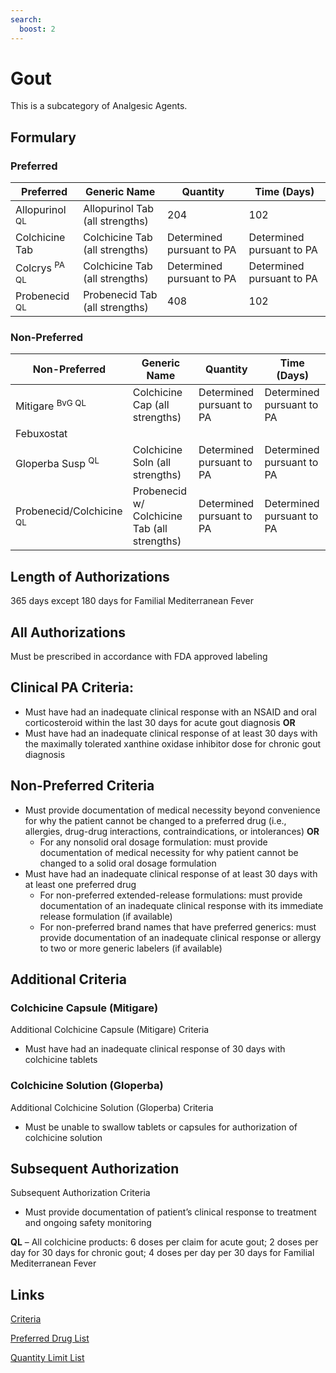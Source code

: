 ```yaml
---
search:
  boost: 2 
---
```


# Gout

This is a subcategory of Analgesic Agents.

## Formulary

### Preferred

| Preferred                 | Generic Name                    | Quantity                  | Time (Days)               |
| ------------------------- | ------------------------------- | ------------------------- | ------------------------- |
| Allopurinol <sup>QL</sup> | Allopurinol Tab (all strengths) | 204                       | 102                       |
| Colchicine Tab            | Colchicine Tab (all strengths)  | Determined pursuant to PA | Determined pursuant to PA |
| Colcrys <sup>PA QL</sup>  | Colchicine Tab (all strengths)  | Determined pursuant to PA | Determined pursuant to PA |
| Probenecid <sup>QL</sup>  | Probenecid Tab (all strengths)  | 408                       | 102                       |

### Non-Preferred

| Non-Preferred                       | Generic Name                                 | Quantity                  | Time (Days)               |
| ----------------------------------- | -------------------------------------------- | ------------------------- | ------------------------- |
| Mitigare <sup>BvG QL</sup>          | Colchicine Cap (all strengths)               | Determined pursuant to PA | Determined pursuant to PA |
| Febuxostat                          |                                              |                           |                           |
| Gloperba Susp <sup>QL</sup>         | Colchicine Soln (all strengths)              | Determined pursuant to PA | Determined pursuant to PA |
| Probenecid/Colchicine <sup>QL</sup> | Probenecid w/ Colchicine Tab (all strengths) | Determined pursuant to PA | Determined pursuant to PA |

## Length of Authorizations

365 days except 180 days for Familial Mediterranean Fever

## All Authorizations

Must be prescribed in accordance with FDA approved labeling

## Clinical PA Criteria:

-   Must have had an inadequate clinical response with an NSAID and oral corticosteroid within the last 30 days for acute gout diagnosis **OR**
-   Must have had an inadequate clinical response of at least 30 days with the maximally tolerated xanthine oxidase inhibitor dose for chronic gout diagnosis

## Non-Preferred Criteria

-   Must provide documentation of medical necessity beyond convenience for why the patient cannot be changed to a preferred drug (i.e., allergies, drug-drug interactions, contraindications, or intolerances) **OR**
    -   For any nonsolid oral dosage formulation: must provide documentation of medical necessity for why patient cannot be changed to a solid oral dosage formulation
-   Must have had an inadequate clinical response of at least 30 days with at least one preferred drug
    -   For non-preferred extended-release formulations: must provide documentation of an inadequate clinical response with its immediate release formulation (if available)
    -   For non-preferred brand names that have preferred generics: must provide documentation of an inadequate clinical response or allergy to two or more generic labelers (if available)

## Additional Criteria

### Colchicine Capsule (Mitigare)

Additional Colchicine Capsule (Mitigare) Criteria

-   Must have had an inadequate clinical response of 30 days with colchicine tablets

### Colchicine Solution (Gloperba)

Additional Colchicine Solution (Gloperba) Criteria

-   Must be unable to swallow tablets or capsules for authorization of colchicine solution

## Subsequent Authorization

Subsequent Authorization Criteria

-   Must provide documentation of patient’s clinical response to treatment and ongoing safety monitoring

**QL** – All colchicine products: 6 doses per claim for acute gout; 2 doses per day for 30 days for chronic gout; 4 doses per day per 30 days for Familial Mediterranean Fever

## Links

[Criteria](https://pharmacy.medicaid.ohio.gov/sites/default/files/20221001_UPDL_Criteria_APPROVED.pdf#page=6)

[Preferred Drug List](https://pharmacy.medicaid.ohio.gov/sites/default/files/20221001_UPDL_APPROVED_.pdf#page=7)

[Quantity Limit List](https://pharmacy.medicaid.ohio.gov/sites/default/files/20230101_Ohio_Medicaid_Quantity_Document_APPROVED.pdf#overlay-context=drug-coverage)
